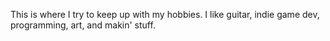 This is where I try to keep up with my hobbies. I like guitar, indie game dev, programming, art, and makin' stuff. 